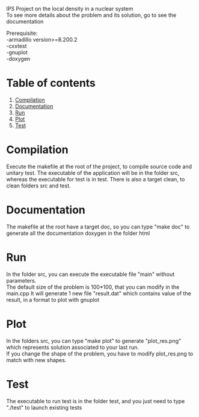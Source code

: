 IPS Project on the local density in a nuclear system <br/>
To see more details about the problem and its solution, go to see the documentation

Prerequisite:<br/>
-armadillo version>=8.200.2<br/>
-cxxtest <br/>
-gnuplot <br/>
-doxygen <br/>

Table of contents
==================

1. [Compilation](#Compilation) 
2. [Documentation](#Documenation)
3. [Run](#Run)
4. [Plot](#Plot)
5. [Test](#Test)


# Compilation <a name="Compilation"></a>
Execute the makefile at the root of the project, to compile source code and unitary test.
The executable of the application will be in the folder src, whereas the executable for test is in test.
There is also a target clean, to clean folders src and test.


# Documentation <a name="Documentation"></a>
The makefile at the root have a target doc, so you can type "make doc" to generate all the documentation doxygen in the folder html 


# Run <a name="Run"></a>
In the folder src, you can execute the executable file "main" without parameters.<br/>
The default size of the problem is 100*100, that you can modify in the main.cpp
It will generate 1 new file "result.dat" which contains value of the result, in a format to plot with gnuplot


# Plot <a name="Plot"></a>
In the folders src, you can type "make plot" to generate "plot_res.png" which represents solution associated to your last run. <br/>
If you change the shape of the problem, you have to modify plot_res.png to match with new shapes.

# Test <a name="Test"></a>
The executable to run test is in the folder test, and you just need to type "./test" to launch existing tests
